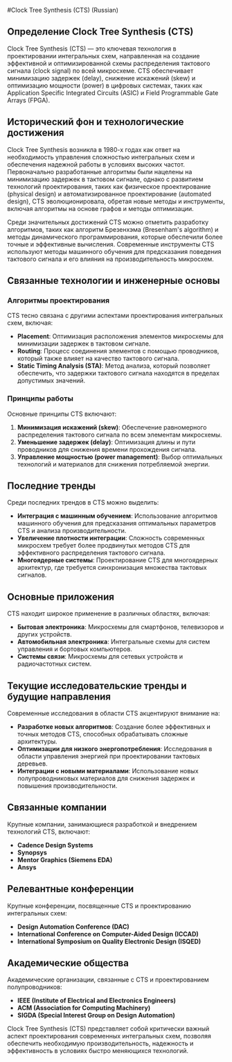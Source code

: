 #Clock Tree Synthesis (CTS) (Russian)

## Определение Clock Tree Synthesis (CTS)

Clock Tree Synthesis (CTS) — это ключевая технология в проектировании интегральных схем, направленная на создание эффективной и оптимизированной схемы распределения тактового сигнала (clock signal) по всей микросхеме. CTS обеспечивает минимизацию задержек (delay), снижение искажений (skew) и оптимизацию мощности (power) в цифровых системах, таких как Application Specific Integrated Circuits (ASIC) и Field Programmable Gate Arrays (FPGA).

## Исторический фон и технологические достижения

Clock Tree Synthesis возникла в 1980-х годах как ответ на необходимость управления сложностью интегральных схем и обеспечения надежной работы в условиях высоких частот. Первоначально разработанные алгоритмы были нацелены на минимизацию задержек в тактовом сигнале, однако с развитием технологий проектирования, таких как физическое проектирование (physical design) и автоматизированное проектирование (automated design), CTS эволюционировала, обретая новые методы и инструменты, включая алгоритмы на основе графов и методы оптимизации.

Среди значительных достижений CTS можно отметить разработку алгоритмов, таких как алгоритм Брезенхэма (Bresenham's algorithm) и методы динамического программирования, которые обеспечили более точные и эффективные вычисления. Современные инструменты CTS используют методы машинного обучения для предсказания поведения тактового сигнала и его влияния на производительность микросхем.

## Связанные технологии и инженерные основы

### Алгоритмы проектирования

CTS тесно связана с другими аспектами проектирования интегральных схем, включая:

- **Placement**: Оптимизация расположения элементов микросхемы для минимизации задержек в тактовом сигнале.
- **Routing**: Процесс соединения элементов с помощью проводников, который также влияет на качество тактового сигнала.
- **Static Timing Analysis (STA)**: Метод анализа, который позволяет обеспечить, что задержки тактового сигнала находятся в пределах допустимых значений.

### Принципы работы

Основные принципы CTS включают:

1. **Минимизация искажений (skew)**: Обеспечение равномерного распределения тактового сигнала по всем элементам микросхемы.
2. **Уменьшение задержек (delay)**: Оптимизация длины и пути проводников для снижения времени прохождения сигнала.
3. **Управление мощностью (power management)**: Выбор оптимальных технологий и материалов для снижения потребляемой энергии.

## Последние тренды

Среди последних трендов в CTS можно выделить:

- **Интеграция с машинным обучением**: Использование алгоритмов машинного обучения для предсказания оптимальных параметров CTS и анализа производительности.
- **Увеличение плотности интеграции**: Сложность современных микросхем требует более продвинутых методов CTS для эффективного распределения тактового сигнала.
- **Многоядерные системы**: Проектирование CTS для многоядерных архитектур, где требуется синхронизация множества тактовых сигналов.

## Основные приложения

CTS находит широкое применение в различных областях, включая:

- **Бытовая электроника**: Микросхемы для смартфонов, телевизоров и других устройств.
- **Автомобильная электроника**: Интегральные схемы для систем управления и бортовых компьютеров.
- **Системы связи**: Микросхемы для сетевых устройств и радиочастотных систем.

## Текущие исследовательские тренды и будущие направления

Современные исследования в области CTS акцентируют внимание на:

- **Разработке новых алгоритмов**: Создание более эффективных и точных методов CTS, способных обрабатывать сложные архитектуры.
- **Оптимизации для низкого энергопотребления**: Исследования в области управления энергией при проектировании тактовых деревьев.
- **Интеграции с новыми материалами**: Использование новых полупроводниковых материалов для снижения задержек и повышения производительности.

## Связанные компании

Крупные компании, занимающиеся разработкой и внедрением технологий CTS, включают:

- **Cadence Design Systems**
- **Synopsys**
- **Mentor Graphics (Siemens EDA)**
- **Ansys**

## Релевантные конференции

Крупные конференции, посвященные CTS и проектированию интегральных схем:

- **Design Automation Conference (DAC)**
- **International Conference on Computer-Aided Design (ICCAD)**
- **International Symposium on Quality Electronic Design (ISQED)**

## Академические общества

Академические организации, связанные с CTS и проектированием полупроводников:

- **IEEE (Institute of Electrical and Electronics Engineers)**
- **ACM (Association for Computing Machinery)**
- **SIGDA (Special Interest Group on Design Automation)**

Clock Tree Synthesis (CTS) представляет собой критически важный аспект проектирования современных интегральных схем, позволяя обеспечить необходимую производительность, надежность и эффективность в условиях быстро меняющихся технологий.